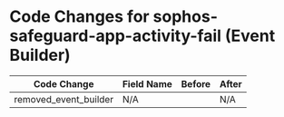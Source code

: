 # Code Changes for sophos-safeguard-app-activity-fail (Event Builder)

| Code Change | Field Name | Before | After |
|-------------|------------|--------|-------|
| removed_event_builder | N/A |  | N/A |